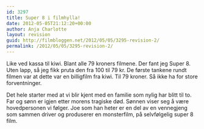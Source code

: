 ```yaml
---
id: 3297
title: Super 8 i filmhylla!
date: 2012-05-05T21:12:20+00:00
author: Anja Charlotte
layout: revision
guid: http://filmbloggen.net/2012/05/05/3295-revision-2/
permalink: /2012/05/05/3295-revision-2/
---
```

Like ved kassa til kiwi. Blant alle 79 kroners filmene. Der fant jeg Super 8. Uten lapp, så jeg fikk pruta den fra 100 til 79 kr. De første tankene rundt filmen var at dette var en billigfilm fra kiwi. Til 79 kroner. Så ikke ha for store forventninger.

Det hele starter med at vi blir kjent med en familie som nylig har blitt til to. Far og sønn er igjen etter morens tragiske død. Sønnen viser seg å være hovedpersonen vi følger. Joe som han heter er en del av en vennegjeng som sammen driver og produserer en monsterfilm, på selvfølgelig super 8 film.